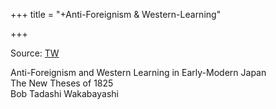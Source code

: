 +++
title = "+Anti-Foreignism & Western-Learning"

+++

Source: [TW](https://archive.org/details/AntiForeignismAndWesternLearningInEarlyModernJapan/Anti-Foreignism%20and%20Western%20Learning%20in%20Early%20Modern%20Japan/page/n65/mode/2up?view=theater)

Anti-Foreignism and Western Learning in Early-Modern Japan  
The New Theses of 1825  
Bob Tadashi Wakabayashi  
